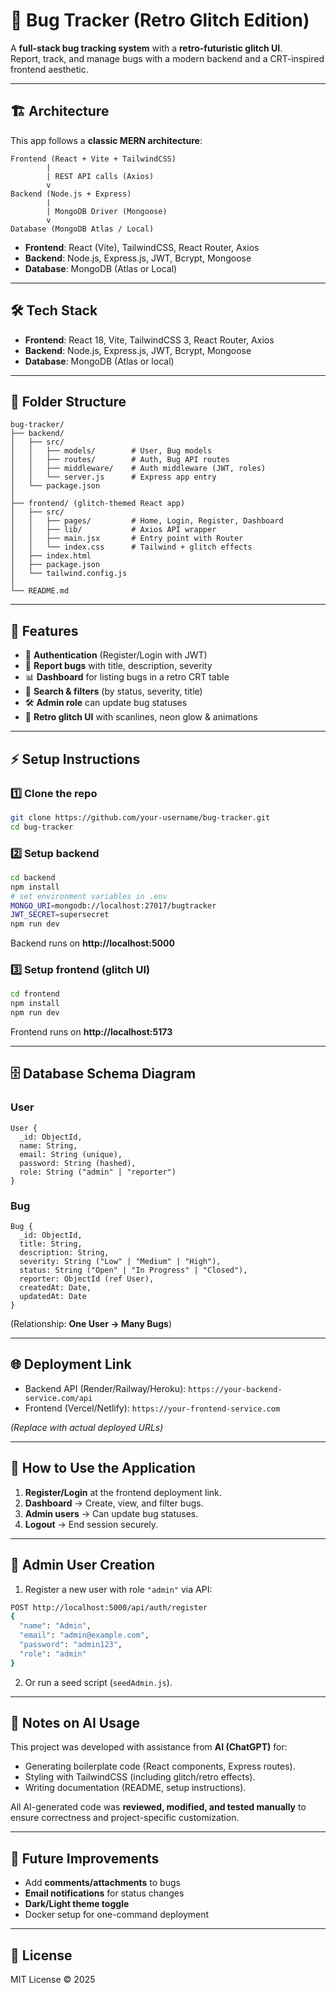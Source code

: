 # 🐞 Bug Tracker (Retro Glitch Edition)

A **full-stack bug tracking system** with a **retro-futuristic glitch UI**.  
Report, track, and manage bugs with a modern backend and a CRT-inspired frontend aesthetic.  

---

## 🏗️ Architecture

This app follows a **classic MERN architecture**:

```
Frontend (React + Vite + TailwindCSS)
        |
        | REST API calls (Axios)
        v
Backend (Node.js + Express)
        |
        | MongoDB Driver (Mongoose)
        v
Database (MongoDB Atlas / Local)
```

- **Frontend**: React (Vite), TailwindCSS, React Router, Axios  
- **Backend**: Node.js, Express.js, JWT, Bcrypt, Mongoose  
- **Database**: MongoDB (Atlas or Local)  

---

## 🛠️ Tech Stack

- **Frontend**: React 18, Vite, TailwindCSS 3, React Router, Axios  
- **Backend**: Node.js, Express.js, JWT, Bcrypt, Mongoose  
- **Database**: MongoDB (Atlas or local)  

---

## 📂 Folder Structure

```
bug-tracker/
├── backend/
│   ├── src/
│   │   ├── models/        # User, Bug models
│   │   ├── routes/        # Auth, Bug API routes
│   │   ├── middleware/    # Auth middleware (JWT, roles)
│   │   └── server.js      # Express app entry
│   └── package.json
│
├── frontend/ (glitch-themed React app)
│   ├── src/
│   │   ├── pages/         # Home, Login, Register, Dashboard
│   │   ├── lib/           # Axios API wrapper
│   │   ├── main.jsx       # Entry point with Router
│   │   └── index.css      # Tailwind + glitch effects
│   ├── index.html
│   ├── package.json
│   └── tailwind.config.js
│
└── README.md
```

---

## 🚀 Features

- 🔑 **Authentication** (Register/Login with JWT)  
- 🐞 **Report bugs** with title, description, severity  
- 📊 **Dashboard** for listing bugs in a retro CRT table  
- 🔎 **Search & filters** (by status, severity, title)  
- 🛠️ **Admin role** can update bug statuses  
- 🎨 **Retro glitch UI** with scanlines, neon glow & animations  

---

## ⚡ Setup Instructions

### 1️⃣ Clone the repo
```bash
git clone https://github.com/your-username/bug-tracker.git
cd bug-tracker
```

### 2️⃣ Setup backend
```bash
cd backend
npm install
# set environment variables in .env
MONGO_URI=mongodb://localhost:27017/bugtracker
JWT_SECRET=supersecret
npm run dev
```
Backend runs on **http://localhost:5000**  

### 3️⃣ Setup frontend (glitch UI)
```bash
cd frontend
npm install
npm run dev
```
Frontend runs on **http://localhost:5173**  

---

## 🗄️ Database Schema Diagram

### **User**
```
User {
  _id: ObjectId,
  name: String,
  email: String (unique),
  password: String (hashed),
  role: String ("admin" | "reporter")
}
```

### **Bug**
```
Bug {
  _id: ObjectId,
  title: String,
  description: String,
  severity: String ("Low" | "Medium" | "High"),
  status: String ("Open" | "In Progress" | "Closed"),
  reporter: ObjectId (ref User),
  createdAt: Date,
  updatedAt: Date
}
```

(Relationship: **One User → Many Bugs**)  

---

## 🌐 Deployment Link

- Backend API (Render/Railway/Heroku): `https://your-backend-service.com/api`  
- Frontend (Vercel/Netlify): `https://your-frontend-service.com`  

*(Replace with actual deployed URLs)*  

---

## 📖 How to Use the Application

1. **Register/Login** at the frontend deployment link.  
2. **Dashboard** → Create, view, and filter bugs.  
3. **Admin users** → Can update bug statuses.  
4. **Logout** → End session securely.  

---

## 👤 Admin User Creation

1. Register a new user with role `"admin"` via API:  
```bash
POST http://localhost:5000/api/auth/register
{
  "name": "Admin",
  "email": "admin@example.com",
  "password": "admin123",
  "role": "admin"
}
```
2. Or run a seed script (`seedAdmin.js`).  

---

## 🤖 Notes on AI Usage

This project was developed with assistance from **AI (ChatGPT)** for:  
- Generating boilerplate code (React components, Express routes).  
- Styling with TailwindCSS (including glitch/retro effects).  
- Writing documentation (README, setup instructions).  

All AI-generated code was **reviewed, modified, and tested manually** to ensure correctness and project-specific customization.  

---

## 🔮 Future Improvements

- Add **comments/attachments** to bugs  
- **Email notifications** for status changes  
- **Dark/Light theme toggle**  
- Docker setup for one-command deployment  

---

## 📜 License

MIT License © 2025
